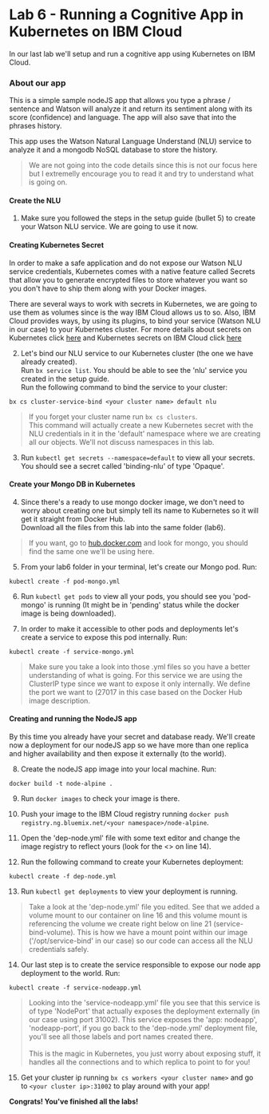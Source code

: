 # Lab 6 - Running a Cognitive App in Kubernetes on IBM Cloud

In our last lab we'll setup and run a cognitive app using Kubernetes on IBM Cloud.

### About our app

This is a simple sample nodeJS app that allows you type a phrase / sentence and Watson will analyze it and return its sentiment along with its score (confidence) and language. The app will also save that into the phrases history.

This app uses the Watson Natural Language Understand (NLU) service to analyze it and a mongodb NoSQL database to store the history.

>We are not going into the code details since this is not our focus here but I extremelly encourage you to read it and try to understand what is going on.

#### Create the NLU 

1. Make sure you followed the steps in the setup guide (bullet 5) to create your Watson NLU service. We are going to use it now.

#### Creating Kubernetes Secret

In order to make a safe application and do not expose our Watson NLU service credentials, Kubernetes comes with a native feature called Secrets that allow you to generate encrypted files to store whatever you want so you don't have to ship them along with your Docker images.

There are several ways to work with secrets in Kubernetes, we are going to use them as volumes since is the way IBM Cloud allows us to so. Also, IBM Cloud provides ways, by using its plugins, to bind your service (Watson NLU in our case) to your Kubernetes cluster. For more details about secrets on Kubernetes click [here](https://kubernetes.io/docs/concepts/configuration/secret/) and Kubernetes secrets on IBM Cloud click [here](https://console.bluemix.net/docs/containers/cs_cluster.html#cs_cluster_service)

2. Let's bind our NLU service to our Kubernetes cluster (the one we have already created).<BR>
Run `bx service list`. You should be able to see the 'nlu' service you created in the setup guide.<BR>
Run the following command to bind the service to your cluster:
```
bx cs cluster-service-bind <your cluster name> default nlu
```
>If you forget your cluster name run `bx cs clusters`.<BR>
This command will actually create a new Kubernetes secret with the NLU credentials in it in the 'default' namespace where we are creating all our objects. We'll not discuss namespaces in this lab.

3. Run `kubectl get secrets --namespace=default` to view all your secrets. You should see a secret called 'binding-nlu' of type 'Opaque'.

#### Create your Mongo DB in Kubernetes

4. Since there's a ready to use mongo docker image, we don't need to worry about creating one but simply tell its name to Kubernetes so it will get it straight from Docker Hub.<BR>
Download all the files from this lab into the same folder (lab6).
>If you want, go to [hub.docker.com](https://hub.docker.com) and look for mongo, you should find the same one we'll be using here.

5. From your lab6 folder in your terminal, let's create our Mongo pod. Run:
```
kubectl create -f pod-mongo.yml
```

6. Run `kubectl get pods` to view all your pods, you should see you 'pod-mongo' is running (It might be in 'pending' status while the docker image is being downloaded).

7. In order to make it accessible to other pods and deployments let's create a service to expose this pod internally. Run:
```
kubectl create -f service-mongo.yml
```
>Make sure you take a look into those .yml files so you have a better understanding of what is going. For this service we are using the ClusterIP type since we want to expose it only internally. We define the port we want to (27017 in this case based on the Docker Hub image description.

#### Creating and running the NodeJS app

By this time you already have your secret and database ready. We'll create now a deployment for our nodeJS app so we have more than one replica and higher availability and then expose it externally (to the world).

8. Create the nodeJS app image into your local machine. Run:
```
docker build -t node-alpine .
```

9. Run `docker images` to check your image is there.

10. Push your image to the IBM Cloud registry running `docker push registry.ng.bluemix.net/<your namespace>/node-alpine`.

11. Open the 'dep-node.yml' file with some text editor and change the image registry to reflect yours (look for the <> on line 14).

12. Run the following command to create your Kubernetes deployment:
```
kubectl create -f dep-node.yml
```

13. Run `kubectl get deployments` to view your deployment is running.
>Take a look at the 'dep-node.yml' file you edited. See that we added a volume mount to our container on line 16 and this volume mount is referencing the volume we create right below on line 21 (service-bind-volume). This is how we have a mount point within our image ('/opt/service-bind' in our case) so our code can access all the NLU credentials safely.

14. Our last step is to create the service responsible to expose our node app deployment to the world. Run:
```
kubectl create -f service-nodeapp.yml
```
>Looking into the 'service-nodeapp.yml' file you see that this service is of type 'NodePort' that actually exposes the deployment externally (in our case using port 31002). This service exposes the 'app: nodeapp', 'nodeapp-port', if you go back to the 'dep-node.yml' deployment file, you'll see all those labels and port names created there.<BR><BR>
This is the magic in Kubernetes, you just worry about exposing stuff, it handles all the connections and to which replica to  point to for you!

15. Get your cluster ip running `bx cs workers <your cluster name>` and go to `<your cluster ip>:31002` to play around with your app!

**Congrats! You've finished all the labs!**

